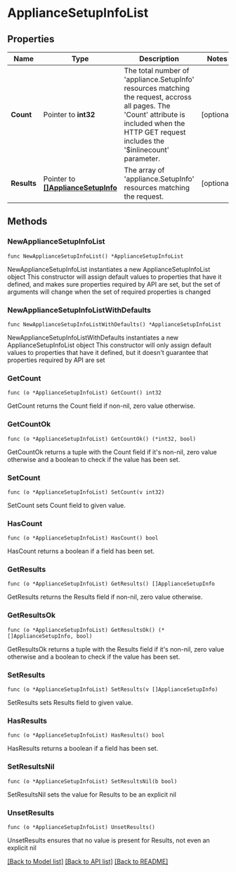 # ApplianceSetupInfoList

## Properties

Name | Type | Description | Notes
------------ | ------------- | ------------- | -------------
**Count** | Pointer to **int32** | The total number of &#39;appliance.SetupInfo&#39; resources matching the request, accross all pages. The &#39;Count&#39; attribute is included when the HTTP GET request includes the &#39;$inlinecount&#39; parameter. | [optional] 
**Results** | Pointer to [**[]ApplianceSetupInfo**](appliance.SetupInfo.md) | The array of &#39;appliance.SetupInfo&#39; resources matching the request. | [optional] 

## Methods

### NewApplianceSetupInfoList

`func NewApplianceSetupInfoList() *ApplianceSetupInfoList`

NewApplianceSetupInfoList instantiates a new ApplianceSetupInfoList object
This constructor will assign default values to properties that have it defined,
and makes sure properties required by API are set, but the set of arguments
will change when the set of required properties is changed

### NewApplianceSetupInfoListWithDefaults

`func NewApplianceSetupInfoListWithDefaults() *ApplianceSetupInfoList`

NewApplianceSetupInfoListWithDefaults instantiates a new ApplianceSetupInfoList object
This constructor will only assign default values to properties that have it defined,
but it doesn't guarantee that properties required by API are set

### GetCount

`func (o *ApplianceSetupInfoList) GetCount() int32`

GetCount returns the Count field if non-nil, zero value otherwise.

### GetCountOk

`func (o *ApplianceSetupInfoList) GetCountOk() (*int32, bool)`

GetCountOk returns a tuple with the Count field if it's non-nil, zero value otherwise
and a boolean to check if the value has been set.

### SetCount

`func (o *ApplianceSetupInfoList) SetCount(v int32)`

SetCount sets Count field to given value.

### HasCount

`func (o *ApplianceSetupInfoList) HasCount() bool`

HasCount returns a boolean if a field has been set.

### GetResults

`func (o *ApplianceSetupInfoList) GetResults() []ApplianceSetupInfo`

GetResults returns the Results field if non-nil, zero value otherwise.

### GetResultsOk

`func (o *ApplianceSetupInfoList) GetResultsOk() (*[]ApplianceSetupInfo, bool)`

GetResultsOk returns a tuple with the Results field if it's non-nil, zero value otherwise
and a boolean to check if the value has been set.

### SetResults

`func (o *ApplianceSetupInfoList) SetResults(v []ApplianceSetupInfo)`

SetResults sets Results field to given value.

### HasResults

`func (o *ApplianceSetupInfoList) HasResults() bool`

HasResults returns a boolean if a field has been set.

### SetResultsNil

`func (o *ApplianceSetupInfoList) SetResultsNil(b bool)`

 SetResultsNil sets the value for Results to be an explicit nil

### UnsetResults
`func (o *ApplianceSetupInfoList) UnsetResults()`

UnsetResults ensures that no value is present for Results, not even an explicit nil

[[Back to Model list]](../README.md#documentation-for-models) [[Back to API list]](../README.md#documentation-for-api-endpoints) [[Back to README]](../README.md)


